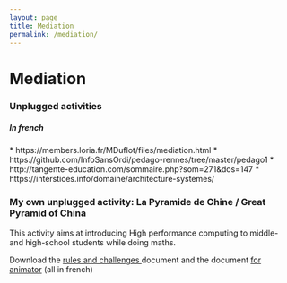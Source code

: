 ```yaml
---
layout: page
title: Mediation
permalink: /mediation/
---
```


# Mediation

### Unplugged activities 
 
<h5>In french</h5>
<td markdown="1">
* https://members.loria.fr/MDuflot/files/mediation.html
* https://github.com/InfoSansOrdi/pedago-rennes/tree/master/pedago1
* http://tangente-education.com/sommaire.php?som=271&dos=147
* https://interstices.info/domaine/architecture-systemes/


### My own unplugged activity:  La Pyramide de Chine / Great Pyramid of China


This activity aims at introducing High performance computing to middle- and high-school students while doing maths.

Download the <a href="{{site.baseurl}}/resources/ReglesETdefis.pdf" target="_blank">rules and challenges </a> document and the document <a href="{{site.baseurl}}/resources/PyramideDeChine.pdf" target="_blank">for animator</a> (all in french)  
